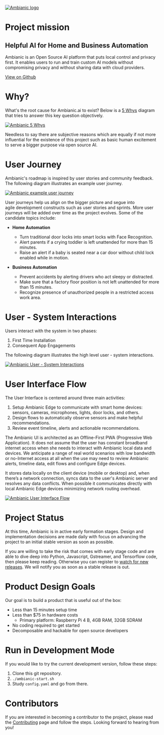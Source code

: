 
[![Ambianic logo](https://avatars2.githubusercontent.com/u/52052162?s=200&v=4)](https://ambianic.ai)

# Project mission
## Helpful AI for Home and Business Automation

Ambianic is an Open Source AI platform that puts local control and privacy
first. It enables users to run and train custom AI models
without compromising privacy and without sharing data with cloud providers.

[View on Github](https://github.com/ambianic/ambianic-core)

# Why?

What's the root cause for Ambianic.ai to exist? Below is a
[5 Whys](https://en.wikipedia.org/wiki/Five_whys) diagram that
tries to answer this key question objectively.

[![Ambianic 5 Whys](assets/ambianic-5whys.svg)](https://www.lucidchart.com/invitations/accept/5e0e2084-0d50-499b-afa3-7bea9f82d1f9)

Needless to say there are
subjective reasons which are equally if not more influential for the existence
of this project such as basic human excitement to serve a bigger purpose
via open source AI.

# User Journey

Ambianic's roadmap is inspired by user stories and community feedback.
The following diagram illustrates an example user journey.

[![Ambianic example user journey](assets/ambianic-example-user-journey.svg)](https://www.lucidchart.com/invitations/accept/b350d806-3c50-46cb-a39a-98b766f1c4af)


User journeys help us align on the bigger picture and segue into  
agile development constructs such as user stories and sprints.
More user journeys will be added over time as the project evolves. Some of the
candidate topics include:

- **Home Automation**
    - Turn traditional door locks into smart locks with Face Recognition.
    - Alert parents if a crying toddler is left unattended for more than 15 minutes.
    - Raise an alert if a baby is seated near a car door without child lock enabled while in motion.

- **Business Automation**
    - Prevent accidents by alerting drivers who act sleepy or distracted.
    - Make sure that a factory floor position is not left unattended for more than 15 minutes.
    - Recognize presence of unauthorized people in a restricted access work area.

# User - System Interactions

Users interact with the system in two phases:

1. First Time Installation
2. Consequent App Engagements

The following diagram illustrates the high level user - system interactions.

[![Ambianic User - System Interactions](assets/ambianic-user-system-interactions.svg)](https://www.lucidchart.com/invitations/accept/78d403ce-ebf5-45b3-a4c3-8b89679b0667)

# User Interface Flow

The User Interface is centered around three main activities:

1. Setup Ambianic Edge to communicate with smart home devices: sensors, cameras, microphones, lights, door locks, and others.
2. Design flows to automatically observe sensors and make helpful recommendations.
3. Review event timeline, alerts and actionable recommendations.

The Ambianic UI is architected as an Offline-First PWA
(Progressive Web Application). It does not assume that the user has constant
broadband internet access when she needs to interact with Ambianic local data
 and devices. We anticipate a range of real world scenarios
with low bandwidth or no-Internet access at all when the use may need to
 review Ambianic alerts, timeline data, edit flows and configure Edge devices.

It stores data locally on the client device (mobile or desktop) and,
when there’s a network connection,
syncs data to the user's Ambianic server and resolves any data conflicts.
When possible it communicates directly with local Ambianic Edge devices
minimizing network routing overhead.

[![Ambianic User Interface Flow](assets/ambianic-user-flow.svg)](https://www.draw.io/?lightbox=1&highlight=0000ff&edit=_blank&layers=1&nav=1&title=ambianic-user-flow#Uhttps%3A%2F%2Fdrive.google.com%2Fuc%3Fid%3D1BgeZn_ZX6VTag2fA2HLtwJQIqYhFi6LI%26export%3Ddownload)

# Project Status

At this time, Ambianic is in active early formation stages. Design and implementation decisions are made daily with focus on advancing the project to an initial stable version as soon as possible.

If you are willing to take the risk that comes with early stage code and are able to dive deep into Python, Javascript, Gstreamer, and Tensorflow code, then please keep reading. Otherwise you can register to [watch for new releases](https://github.com/ambianic/ambianic-core). We will notify you as soon as a stable release is out.

# Product Design Goals

Our goal is to build a product that is useful out of the box:

 - Less than 15 minutes setup time
 - Less than $75 in hardware costs
   + Primary platform: Raspberry Pi 4 B, 4GB RAM, 32GB SDRAM
 - No coding required to get started
 - Decomposable and hackable for open source developers

# Run in Development Mode

If you would like to try the current development version, follow these steps:

1. Clone this git repository.
2. `./ambianic-start.sh`
3. Study `config.yaml` and go from there.

# Contributors
If you are interested in becoming a contributor to the project, please read the [Contributing](legal/CONTRIBUTING.md) page and follow the steps. Looking forward to hearing from you!
